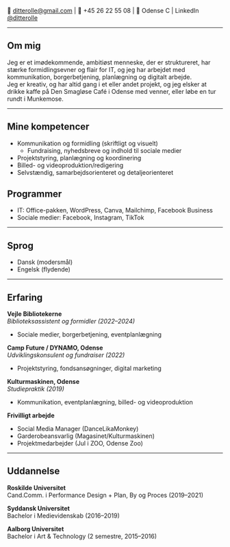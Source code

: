 # Ditte Rolle

📧 [ditterolle@gmail.com](mailto:ditterolle@gmail.com) | 📱 +45 26 22 55 08 | 📍 Odense C | LinkedIn [@ditterolle](https://www.linkedin.com/in/ditterolle)

---

## Om mig

Jeg er et imødekommende, ambitiøst menneske, der er struktureret, har stærke formidlingsevner og flair for IT, og jeg har arbejdet med kommunikation, borgerbetjening, planlægning og digitalt arbejde.  
Jeg er kreativ, og har altid gang i et eller andet projekt, og jeg elsker at drikke kaffe på Den Smagløse Café i Odense med venner, eller løbe en tur rundt i Munkemose. 

---

## Mine kompetencer

- Kommunikation og formidling (skriftligt og visuelt)
  - Fundraising, nyhedsbreve og indhold til sociale medier
- Projektstyring, planlægning og koordinering
- Billed- og videoproduktion/redigering
- Selvstændig, samarbejdsorienteret og detaljeorienteret

## Programmer
- IT: Office-pakken, WordPress, Canva, Mailchimp, Facebook Business
- Sociale medier: Facebook, Instagram, TikTok

---

## Sprog

- Dansk (modersmål)
- Engelsk (flydende)

---

## Erfaring

**Vejle Bibliotekerne**  
_Biblioteksassistent og formidler (2022–2024)_  
- Sociale medier, borgerbetjening, eventplanlægning

**Camp Future / DYNAMO, Odense**  
_Udviklingskonsulent og fundraiser (2022)_  
- Projektstyring, fondsansøgninger, digital marketing

**Kulturmaskinen, Odense**  
_Studiepraktik (2019)_  
- Kommunikation, eventplanlægning, billed- og videoproduktion

**Frivilligt arbejde**  
- Social Media Manager (DanceLikaMonkey)  
- Garderobeansvarlig (Magasinet/Kulturmaskinen)  
- Projektmedarbejder (Jul i ZOO, Odense Zoo)

---

## Uddannelse

**Roskilde Universitet**  
Cand.Comm. i Performance Design + Plan, By og Proces (2019–2021)

**Syddansk Universitet**  
Bachelor i Medievidenskab (2016–2019)

**Aalborg Universitet**  
Bachelor i Art & Technology (2 semestre, 2015–2016)

<style>
  h1:first-of-type { 
    display: none;
  }
</style>
